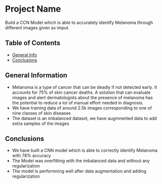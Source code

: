 # Project Name
Build a CCN Model which is able to accurately identify Melanoma through different images given as imput.



## Table of Contents
* [General Info](#general-information)
* [Conclusions](#conclusions)

<!-- You can include any other section that is pertinent to your problem -->

## General Information
- Melanoma is a type of cancer that can be deadly if not detected early. It accounts for 75% of skin cancer deaths. A solution that can evaluate images and alert dermatologists about the presence of melanoma has the potential to reduce a lot of manual effort needed in diagnosis.
- We have training data of around 2.5k images corresponding to one of nine classes of skin diseases
- The dataset is an imbalanced dataset, we have augmnented data to add extra samples of the images

<!-- You don't have to answer all the questions - just the ones relevant to your project. -->

## Conclusions
- We have built a CNN model which is able to correctly identify Melanoma with 78% accuracy
- The Model was overfitting with the imbalanced data and without any regularization
- The model is performning well after data augmentation and adding regularization

<!-- You don't have to answer all the questions - just the ones relevant to your project. -->


<!-- Optional -->
<!-- ## License -->
<!-- This project is open source and available under the [... License](). -->

<!-- You don't have to include all sections - just the one's relevant to your project -->
